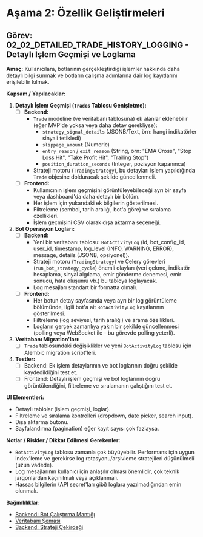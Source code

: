 # Aşama 2: Özellik Geliştirmeleri

## Görev: 02_02_DETAILED_TRADE_HISTORY_LOGGING - Detaylı İşlem Geçmişi ve Loglama

**Amaç:** Kullanıcılara, botlarının gerçekleştirdiği işlemler hakkında daha detaylı bilgi sunmak ve botların çalışma adımlarına dair log kayıtlarını erişilebilir kılmak.

**Kapsam / Yapılacaklar:**

1. **Detaylı İşlem Geçmişi (`Trades` Tablosu Genişletme):**
   - [ ] **Backend:**
     - `Trade` modeline (ve veritabanı tablosuna) ek alanlar eklenebilir (eğer MVP'de yoksa veya daha detay gerekliyse):
       - `strategy_signal_details` (JSONB/Text, örn: hangi indikatörler sinyali tetikledi)
       - `slippage_amount` (Numeric)
       - `entry_reason` / `exit_reason` (String, örn: "EMA Cross", "Stop Loss Hit", "Take Profit Hit", "Trailing Stop")
       - `position_duration_seconds` (Integer, pozisyon kapanınca)
     - Strateji motoru (`TradingStrategy`), bu detayları işlem yapıldığında `Trade` objesine dolduracak şekilde güncellenmeli.
   - [ ] **Frontend:**
     - Kullanıcının işlem geçmişini görüntüleyebileceği ayrı bir sayfa veya dashboard'da daha detaylı bir bölüm.
     - Her işlem için yukarıdaki ek bilgilerin gösterilmesi.
     - Filtreleme (sembol, tarih aralığı, bot'a göre) ve sıralama özellikleri.
     - İşlem geçmişini CSV olarak dışa aktarma seçeneği.
2. **Bot Operasyon Logları:**
   - [ ] **Backend:**
     - Yeni bir veritabanı tablosu: `BotActivityLog` (id, bot_config_id, user_id, timestamp, log_level (INFO, WARNING, ERROR), message, details (JSONB, opsiyonel)).
     - Strateji motoru (`TradingStrategy`) ve Celery görevleri (`run_bot_strategy_cycle`) önemli olayları (veri çekme, indikatör hesaplama, sinyal algılama, emir gönderme denemesi, emir sonucu, hata oluşumu vb.) bu tabloya loglayacak.
     - Log mesajları standart bir formatta olmalı.
   - [ ] **Frontend:**
     - Her botun detay sayfasında veya ayrı bir log görüntüleme bölümünde, ilgili bot'a ait `BotActivityLog` kayıtlarının gösterilmesi.
     - Filtreleme (log seviyesi, tarih aralığı) ve arama özellikleri.
     - Logların gerçek zamanlıya yakın bir şekilde güncellenmesi (polling veya WebSocket ile - bu görevde polling yeterli).
3. **Veritabanı Migration'ları:**
   - [ ] `Trade` tablosundaki değişiklikler ve yeni `BotActivityLog` tablosu için Alembic migration script'leri.
4. **Testler:**
   - [ ] Backend: Ek işlem detaylarının ve bot loglarının doğru şekilde kaydedildiğini test et.
   - [ ] Frontend: Detaylı işlem geçmişi ve bot loglarının doğru görüntülendiğini, filtreleme ve sıralamanın çalıştığını test et.

**UI Elementleri:**

- Detaylı tablolar (işlem geçmişi, loglar).
- Filtreleme ve sıralama kontrolleri (dropdown, date picker, search input).
- Dışa aktarma butonu.
- Sayfalandırma (pagination) eğer kayıt sayısı çok fazlaysa.

**Notlar / Riskler / Dikkat Edilmesi Gerekenler:**

- `BotActivityLog` tablosu zamanla çok büyüyebilir. Performans için uygun index'leme ve gerekirse log rotasyonu/arşivleme stratejileri düşünülmeli (uzun vadede).
- Log mesajlarının kullanıcı için anlaşılır olması önemlidir, çok teknik jargonlardan kaçınılmalı veya açıklanmalı.
- Hassas bilgilerin (API secret'ları gibi) loglara yazılmadığından emin olunmalı.

**Bağımlılıklar:**

- [Backend: Bot Çalıştırma Mantığı](../01_MVP_DEVELOPMENT/01_06_BACKEND_BOT_EXECUTION_LOGIC.md)
- [Veritabanı Şeması](../01_MVP_DEVELOPMENT/01_07_BACKEND_DATABASE_SCHEMA.md)
- [Backend: Strateji Çekirdeği](../01_MVP_DEVELOPMENT/01_03_BACKEND_STRATEGY_CORE_REFACTOR.md)
